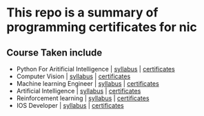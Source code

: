 # This repo is a summary of programming certificates for nic

## Course Taken include

* Python For Aritificial Intelligence  | [syllabus](https://github.com/thanakijwanavit/certificates/blob/master/aiPython/AIPythonSyllabus.pdf) | [certificates](https://github.com/thanakijwanavit/certificates/blob/master/aiPython/pythonAiNanodegree.pdf)
* Computer Vision  | [syllabus](https://github.com/thanakijwanavit/certificates/blob/master/computerVision/computerVisionSyllabus.pdf) | [certificates](https://github.com/thanakijwanavit/certificates/blob/master/computerVision/computerVisionNanodegree.pdf)
* Machine learning Engineer | [syllabus](https://github.com/thanakijwanavit/certificates/blob/master/machineLearning/MachineLearningEngineerSyllabus.pdf) | [certificates](https://github.com/thanakijwanavit/certificates/blob/master/machineLearning/machineLearningEngineerNanodegree.pdf)
* Artificial Intelligence | [syllabus](https://github.com/thanakijwanavit/certificates/blob/master/ArtificialIntelligence/AISyllabus.pdf) | [certificates](https://github.com/thanakijwanavit/certificates/blob/master/ArtificialIntelligence/ArtificialIntelligence.pdf)
* Reinforcement learning | [syllabus](https://github.com/thanakijwanavit/certificates/blob/master/reinforcementLearning/reinforcementLearningSyllabus.pdf) | [certificates]()
* IOS Developer | [syllabus](https://github.com/thanakijwanavit/certificates/blob/master/ios/iosDeveloperSyllabus.pdf) | [certificates](https://github.com/thanakijwanavit/certificates/blob/master/ios/iosNanodegree.pdf)